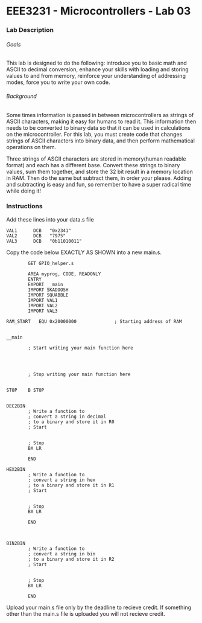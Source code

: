 # EEE3231 - Microcontrollers - Lab 03
  
### Lab Description
###### Goals
This lab is designed to do the following: introduce you to basic math and ASCII to decimal
conversion, enhance your skills with loading and storing values to and from memory, reinforce your
understanding of addressing modes, force you to write your own code.    

###### Background 
Some times information is passed in between microcontrollers as strings of ASCII characters, making it easy for humans to read it.  This information then needs to be converted to binary data so that it can be used in calculations on the microcontroller.  For this lab, you must create code that changes strings of ASCII characters into binary data, and then perform mathematical operations on them. 


Three strings of ASCII characters are stored in memory(human readable format) and each has a different base. Convert these strings to binary values, sum them together, and store the 32 bit result in a memory location in RAM. Then do the same but subtract them, in order your please. Adding and subtracting is easy and fun, so remember to have a super radical time while doing it! 


### Instructions    

Add these lines into your data.s file  

```Assembly    
VAL1      DCB   "0x2341"    
VAL2      DCB   "7975"        
VAL3      DCB   "0b11010011"    
```

Copy the code below EXACTLY AS SHOWN into a new main.s.

```Assembly    
		GET GPIO_helper.s
		
		AREA myprog, CODE, READONLY
		ENTRY
		EXPORT __main
		IMPORT SKADOOSH
		IMPORT SQUABBLE
		IMPORT VAL1
		IMPORT VAL2
		IMPORT VAL3	
			
RAM_START	EQU	0x20000000				; Starting address of RAM

		
__main

		; Start writing your main function here




		; Stop writing your main function here
		
		
STOP	B STOP
		

DEC2BIN
		; Write a function to 
		; convert a string in decimal 
		; to a binary and store it in R0	
		; Start


		; Stop
		BX LR								
			
		END

HEX2BIN	
		; Write a function to 
		; convert a string in hex 
		; to a binary and store it in R1	
		; Start


		; Stop
		BX LR								
			
		END

		

BIN2BIN	
		; Write a function to 
		; convert a string in bin
		; to a binary and store it in R2	
		; Start


		; Stop
		BX LR								
			
		END

```

  
Upload your main.s file only by the deadline to recieve credit.  If something other than the main.s file is uploaded you will not recieve credit.    
